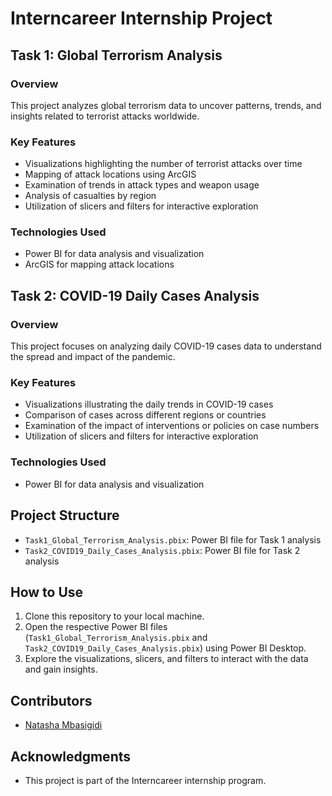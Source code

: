 # Interncareer Internship Project

## Task 1: Global Terrorism Analysis

### Overview
This project analyzes global terrorism data to uncover patterns, trends, and insights related to terrorist attacks worldwide.

### Key Features
- Visualizations highlighting the number of terrorist attacks over time
- Mapping of attack locations using ArcGIS
- Examination of trends in attack types and weapon usage
- Analysis of casualties by region
- Utilization of slicers and filters for interactive exploration

### Technologies Used
- Power BI for data analysis and visualization
- ArcGIS for mapping attack locations

## Task 2: COVID-19 Daily Cases Analysis

### Overview
This project focuses on analyzing daily COVID-19 cases data to understand the spread and impact of the pandemic.

### Key Features
- Visualizations illustrating the daily trends in COVID-19 cases
- Comparison of cases across different regions or countries
- Examination of the impact of interventions or policies on case numbers
- Utilization of slicers and filters for interactive exploration

### Technologies Used
- Power BI for data analysis and visualization

## Project Structure
- `Task1_Global_Terrorism_Analysis.pbix`: Power BI file for Task 1 analysis
- `Task2_COVID19_Daily_Cases_Analysis.pbix`: Power BI file for Task 2 analysis


## How to Use
1. Clone this repository to your local machine.
2. Open the respective Power BI files (`Task1_Global_Terrorism_Analysis.pbix` and `Task2_COVID19_Daily_Cases_Analysis.pbix`) using Power BI Desktop.
3. Explore the visualizations, slicers, and filters to interact with the data and gain insights.

## Contributors
- [Natasha Mbasigidi](http://www.linkedin.com/in/natasha-)

## Acknowledgments
- This project is part of the Interncareer internship program.
